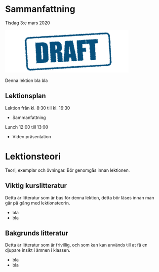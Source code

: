 # Sammanfattning

Tisdag 3:e mars 2020

![Draft](assets/images/draft.png)

Denna lektion bla bla

## Lektionsplan
Lektion från kl. 8:30 till kl. 16:30

* Sammanfattning

Lunch 12:00 till 13:00

* Video präsentation

# Lektionsteori

Teori, exemplar och övningar. Bör genomgås innan lektionen.

## Viktig kurslitteratur
Detta är litteratur som är bas för denna lektion, detta bör läses innan man går på gång med lektionsteorin.

* bla
* bla

## Bakgrunds litteratur
Detta är litteratur som är frivillig, och som kan kan används till at få en djupare insikt i ämnen i klassen.

* bla 
* bla
